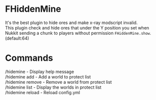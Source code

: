 # FHiddenMine
It's the best plugin to hide ores and make x-ray modscript invalid.<br />
This plugin check and hide ores that under the Y position you set when Nukkit sending a chunk to players without permission `FHiddenMine.show`.(default:64)

# Commands
/hidemine - Display help message<br />
/hidemine add <world> - Add a world to protect list<br />
/hidemine remove <world> - Remove a world from protect list<br />
/hidemine list - Display the worlds in protect list<br />
/hidemine reload - Reload config.yml
